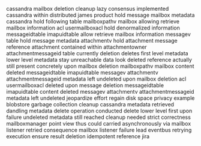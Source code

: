 cassandra mailbox deletion cleanup lazy consensus implemented cassandra within distributed james product hold message mailbox metadata cassandra hold following table mailboxpathv mailbox allowing retrieve mailbox information acl usermailboxacl hold denormalized information messageidtable imapuidtable allow retrieve mailbox information messagev table hold message metadata attachmentv hold attachment message reference attachment contained within attachmentowner attachmentmessageid table currently deletion deletes first level metadata lower level metadata stay unreachable data look deleted reference actually still present concretely upon mailbox deletion mailboxpathv mailbox content deleted messageidtable imapuidtable messagev attachmentv attachmentmessageid metadata left undeleted upon mailbox deletion acl usermailboxacl deleted upon message deletion messageidtable imapuidtable content deleted messagev attachmentv attachmentmessageid metadata left undeleted jeopardize effort regain disk space privacy example blobstore garbage collection cleanup cassandra metadata retrieved dandling metadata delete operation conducted delete lower level first upon failure undeleted metadata still reached cleanup needed strict correctness mailboxmanager point view thus could carried asynchronously via mailbox listener retried consequence mailbox listener failure lead eventbus retrying execution ensure result deletion idempotent reference jira